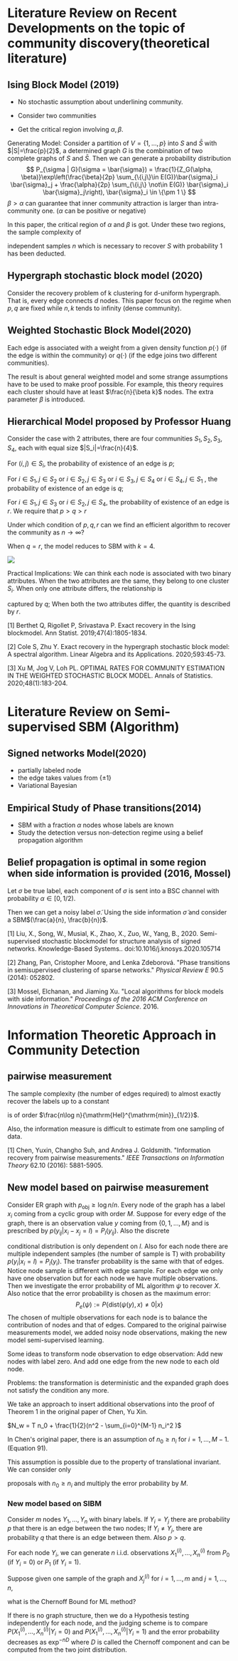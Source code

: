 # Literature Review on Recent Developments on the topic of community discovery(theoretical literature)

## Ising Block Model (2019)

* No stochastic assumption about underlining community.

* Consider two communities

* Get the critical region involving $\alpha, \beta$.

Generating Model: Consider a partition of $V=\{1,\dots, p\}$ into $S$ and $\bar{S}$ with $|S|=\frac{p}{2}$, a determined graph $G$ is the combination of two complete graphs of $S$  and $\bar{S}$. Then we can generate a probability distribution
$$
P_{\sigma | G}(\sigma = \bar{\sigma}) = \frac{1}{Z_G(\alpha, \beta)}\exp\left(\frac{\beta}{2p} \sum_{\{i,j\}\in E(G)}\bar{\sigma}_i \bar{\sigma}_j + \frac{\alpha}{2p} \sum_{\{i,j\} \not\in E(G)} \bar{\sigma}_i \bar{\sigma}_j\right), \bar{\sigma}_i \in \{\pm 1 \}
$$
$\beta > \alpha$ can guarantee that inner community attraction is larger than intra-community one. ($\alpha$ can be positive or negative)

In this paper, the critical region of $\alpha$ and $\beta$ is got. Under these two regions, the sample complexity of

independent samples $n$ which is necessary to recover $S$ with probability 1 has been deducted.

## Hypergraph stochastic block model (2020)

Consider the recovery problem of k clustering for d-uniform hypergraph. That is, every edge connects $d$ nodes. This paper focus on the regime when $p,q$ are fixed while $n,k$ tends to infinity (dense community).

## Weighted Stochastic Block Model(2020)

Each edge is associated with a weight from a given density function $p(\cdot)$ (if the edge is within the community) or $q(\cdot)$ (if the edge joins two different communities).

The result is about general weighted model and some strange assumptions have to be used to make proof possible. For example, this theory requires each cluster should have at least $\frac{n}{\beta k}$ nodes. The extra parameter $\beta$ is introduced.

## Hierarchical Model proposed by Professor Huang

Consider the case with 2 attributes, there are four communities $S_1, S_2, S_3, S_4$, each with equal size $|S_i|=\frac{n}{4}$.

For $(i,j) \in S_i$, the probability of existence of an edge is $p$;

For $i \in S_1, j \in S_2$ or $i\in S_2, j\in S_3$ or $i\in S_3, j\in S_4$ or $i\in S_4, j\in S_1$ , the probability of existence of an edge is $q$;

For $i\in S_1, j\in S_3$ or $i\in S_2, j \in S_4$, the probability of existence of an edge is $r$. We require that $p>q>r$

Under which condition of $p,q,r$ can we find an efficient algorithm to recover the community as $n\to \infty$?

When $q=r$, the model reduces to SBM with $k=4$.

![](./S4.svg)

Practical Implications: We can think each node is associated with two binary attributes. When the two attributes are the same, they belong to one cluster $S_i$. When only one attribute differs, the relationship is

captured by $q$; When both the two attributes differ, the quantity is described by $r$.



[1] Berthet Q, Rigollet P, Srivastava P. Exact recovery in the Ising blockmodel. Ann Statist. 2019;47(4):1805-1834.

[2] Cole S, Zhu Y. Exact recovery in the hypergraph stochastic block model: A spectral algorithm. Linear Algebra and its Applications. 2020;593:45-73.

[3] Xu M, Jog V, Loh PL. OPTIMAL RATES FOR COMMUNITY ESTIMATION IN THE WEIGHTED STOCHASTIC BLOCK MODEL. Annals of Statistics. 2020;48(1):183-204.

# Literature Review on Semi-supervised SBM (Algorithm)

## Signed networks Model(2020)

* partially labeled node
* the edge takes values from $\{\pm 1\}$
* Variational Bayesian




## Empirical Study of Phase transitions(2014)

- SBM with a fraction $\alpha$ nodes whose labels are known
- Study the detection versus non-detection regime using a belief propagation algorithm

## Belief propagation is optimal in some region when side information is provided (2016, Mossel)

Let $\sigma$ be true label, each component of $\sigma$ is sent into a BSC channel with probability $\alpha \in [0,1/2)$.

Then we can get a noisy label $\tilde{\sigma}$. Using the side information $\tilde{\sigma}$ and consider a SBM$(\frac{a}{n}, \frac{b}{n})$.

[1] Liu, X., Song, W., Musial, K., Zhao, X., Zuo, W., Yang, B., 2020. Semi-supervised stochastic blockmodel for structure analysis of signed networks. Knowledge-Based Systems.. doi:10.1016/j.knosys.2020.105714

[2] Zhang, Pan, Cristopher Moore, and Lenka Zdeborová. "Phase transitions in semisupervised clustering of sparse networks." *Physical Review E* 90.5 (2014): 052802.

[3] Mossel, Elchanan, and Jiaming Xu. "Local algorithms for block models with side information." *Proceedings of the 2016 ACM Conference on Innovations in Theoretical Computer Science*. 2016.



# Information Theoretic Approach in Community Detection

## pairwise measurement

The sample complexity (the number of edges required) to almost exactly recover the labels up to a constant

is of order $\frac{n\log n}{\mathrm{Hel}^{\mathrm{min}}_{1/2}}$.

Also, the information measure is difficult to estimate from one sampling of data.

[1] Chen, Yuxin, Changho Suh, and Andrea J. Goldsmith. "Information recovery from pairwise measurements." *IEEE Transactions on Information Theory* 62.10 (2016): 5881-5905.

## New model based on pairwise measurement

Consider ER graph with $p_{\textrm{obj}} \geq \log n /n$. Every node of the graph has a label $x_i$ coming from a cyclic group with order $M$. Suppose for every edge of the graph, there is an observation value $y$ coming from $\{0, 1, \dots, M\}$ and is prescribed by $p(y_{ij} | x_i - x_j = l) = P_{l}(y_{ij})$.  Also the discrete 

conditional distribution is only dependent on $l$.  Also for each node there are multiple independent samples (the number of sample is T) with probability $p(y_i | x_i = l)= P_l(y_i)$. The transfer probability is the same with that of edges. Notice node sample is different with edge sample. For each edge we only have one observation but for each node we have multiple observations. Then we investigate the error probability of ML algorithm $\psi$ to recover $X$. Also notice that the error probability is chosen as the maximum error:
$$
P_e(\psi) := P\{\textrm{dist}(\psi(y), x) \neq 0 | x \}
$$
The chosen of multiple observations for each node is to balance the contribution of nodes and that of edges. Compared to the original pairwise measurements model, we added noisy node observations, making the new model semi-supervised learning.

Some ideas to transform node observation to edge observation: Add new nodes with label zero. And add one edge from the new node to each old node.

Problems: the transformation is deterministic and the expanded graph does not satisfy the condition any more.

We take an approach to insert additional observations into the proof of Theorem 1 in the original paper of Chen, Yu Xin. 

$N_w = T n_0 + \frac{1}{2}(n^2 - \sum_{i=0}^{M-1} n_i^2 )$

In Chen's original paper,  there is an assumption of $n_0 \geq n_i$ for $i=1, \dots, M-1$. (Equation 91).

This assumption is possible due to the property of translational invariant. We can consider only

proposals with $n_0 \geq n_i$ and multiply the error probability by $M$.

### New model based on SIBM

Consider $m$ nodes $Y_1, \dots, Y_n$ with binary labels. If  $Y_i  = Y_j$ there are probability $p$ that there is an edge between the two nodes; If $Y_i \neq Y_j$, there are probability $q$ that there is an edge between them. Also $p>q$.

For each node $Y_i$, we can generate $n$ i.i.d. observations $X_1^{(i)}, \dots, X_n^{(i)}$ from $P_0$ (if $Y_i = 0$) or $P_1$ (if $Y_i=1$).

Suppose given one sample of the graph and $X_j^{(i)}$ for $i=1, \dots, m$ and $j=1, \dots, n$,

what is the Chernoff Bound for ML method?

If there is no graph structure, then we do a Hypothesis testing independently for each node, and the judging scheme is to compare $P(X^{(i)}_1, \dots, X^{(i)}_n | Y_i=0)$ and $P(X^{(i)}_1, \dots, X^{(i)}_n | Y_i=1)$ and the error probability decreases as $\exp^{-n D}$ where $D$ is called the Chernoff component and can be computed from the two joint distribution.